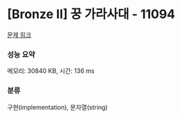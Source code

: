 # [Bronze II] 꿍 가라사대 - 11094 

[문제 링크](https://www.acmicpc.net/problem/11094) 

### 성능 요약

메모리: 30840 KB, 시간: 136 ms

### 분류

구현(implementation), 문자열(string)


